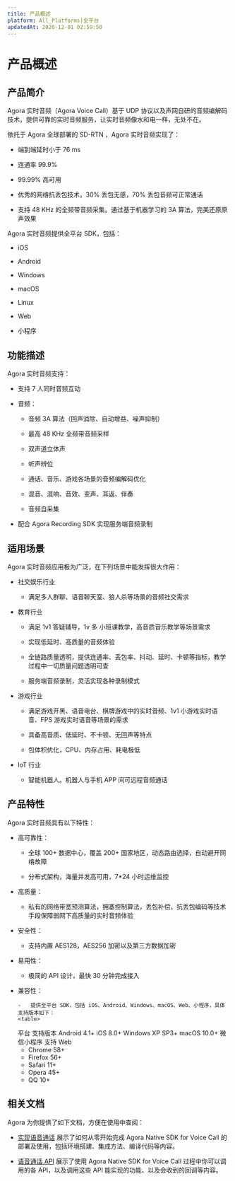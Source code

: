 ```yaml
---
title: 产品概述
platform: All_Platforms|全平台
updatedAt: 2020-12-01 02:59:50
---
```


# 产品概述

## 产品简介

Agora 实时音频（Agora Voice Call）基于 UDP 协议以及声网自研的音频编解码技术，提供可靠的实时音频服务，让实时音频像水和电一样，无处不在。

依托于 Agora 全球部署的 SD-RTN ，Agora 实时音频实现了：

- 端到端延时小于 76 ms

- 连通率 99.9%

- 99.99% 高可用

- 优秀的网络抗丢包技术，30% 丢包无感，70% 丢包音频可正常通话

- 支持 48 KHz 的全频带音频采集。通过基于机器学习的 3A 算法，完美还原原声效果

Agora 实时音频提供全平台 SDK，包括：

- iOS

- Android

- Windows

- macOS
- Linux

- Web

- 小程序

## 功能描述

Agora 实时音频支持：

- 支持 7 人同时音频互动

- 音频：

  - 音频 3A 算法（回声消除、自动增益、噪声抑制）

  - 最高 48 KHz 全频带音频采样

  - 双声道立体声

  - 听声辨位

  - 通话、音乐、游戏各场景的音频编解码优化

  - 混音、混响、音效、变声、耳返、伴奏

  - 音频自采集

- 配合 Agora Recording SDK 实现服务端音频录制

## 适用场景

Agora 实时音频应用极为广泛，在下列场景中能发挥很大作用：

- 社交娱乐行业

  - 满足多人群聊、语音聊天室、狼人杀等场景的音频社交需求

- 教育行业

  - 满足 1v1 答疑辅导，1v 多 小班课教学，高音质音乐教学等场景需求

  - 实现低延时、高质量的音频体验

  - 全链路质量透明，提供连通率、丢包率、抖动、延时、卡顿等指标，教学过程中一切质量问题透明可查

  - 服务端音频录制，灵活实现各种录制模式

- 游戏行业

  - 满足游戏开黑、语音电台、棋牌游戏中的实时音频、1v1 小游戏实时语音、FPS 游戏实时语音等场景的需求

  - 具备高音质、低延时、不卡顿、无回声等特点

  - 包体积优化，CPU、内存占用、耗电极低

- IoT 行业

  - 智能机器人。机器人与手机 APP 间可远程音频通话

## 产品特性

Agora 实时音频具有以下特性：

- 高可靠性：

  - 全球 100+ 数据中心，覆盖 200+ 国家地区，动态路由选择，自动避开网络故障

  - 分布式架构，海量并发高可用，7\*24 小时运维监控

- 高质量：

  - 私有的网络带宽预测算法，拥塞控制算法，丢包补偿，抗丢包编码等技术手段保障弱网下高质量的实时音频体验

- 安全性：

  - 支持内置 AES128，AES256 加密以及第三方数据加密

- 易用性：

  - 极简的 API 设计，最快 30 分钟完成接入

- 兼容性：

      -   提供全平台 SDK，包括 iOS、Android、Windows、macOS、Web、小程序，具体支持版本如下：
      <table>

    <tr>
      <th>平台</th>
      <th>支持版本</th>
    </tr>
    <tr>
      <td>Android</td>
      <td>4.1+</td>
    </tr>
    <tr>
      <td>iOS</td>
      <td>8.0+</td>
    </tr>
    <tr>
      <td>Windows</td>
      <td>XP SP3+</td>
    </tr>
    <tr>
      <td>macOS</td>
      <td>10.0+</td>
    </tr>
    <tr>
      <td>微信小程序</td>
      <td>支持</td>
    </tr>
    <tr>
      <td>Web</td>
  		<td><ul><li>Chrome 58+</li>
  			<li>Firefox 56+</li>
  			<li>Safari 11+</li>
  			<li>Opera 45+</li>
  			<li>QQ 10+</li></ul></td>
    </tr>
  </table>

## 相关文档

Agora 为你提供了如下文档，方便在使用中查阅：

- [实现语音通话](/cn/Quickstart%20Guide/communication_android_audio-1) 展示了如何从零开始完成 Agora Native SDK for Voice Call 的部署及使用，包括环境搭建、集成方法、编译代码等内容。

- [语音通话 API](./API%20Reference/java/index.html) 展示了使用 Agora Native SDK for Voice Call 过程中你可以调用的各 API，以及调用这些 API 能实现的功能、以及会收到的回调等内容。
